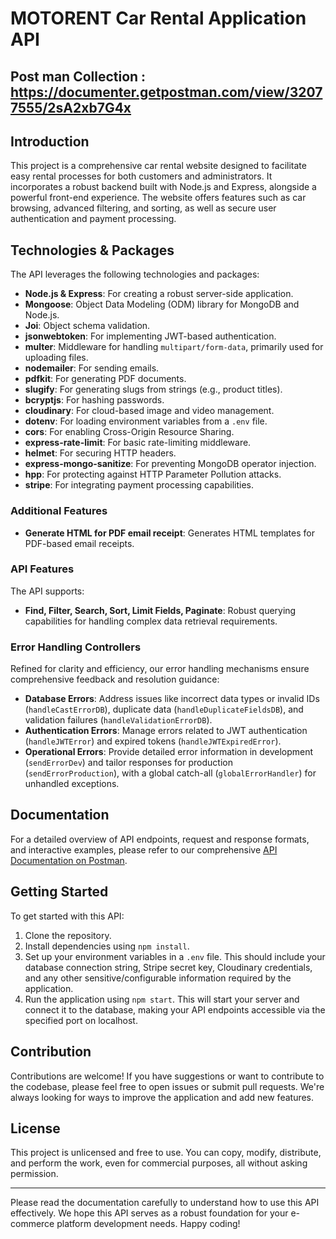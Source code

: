 # MOTORENT Car Rental Application API

## Post man Collection : https://documenter.getpostman.com/view/32077555/2sA2xb7G4x

## Introduction

This project is a comprehensive car rental website designed to facilitate easy rental processes for both customers and administrators. It incorporates a robust backend built with Node.js and Express, alongside a powerful front-end experience. The website offers features such as car browsing, advanced filtering, and sorting, as well as secure user authentication and payment processing.

## Technologies & Packages

The API leverages the following technologies and packages:

- **Node.js & Express**: For creating a robust server-side application.
- **Mongoose**: Object Data Modeling (ODM) library for MongoDB and Node.js.
- **Joi**: Object schema validation.
- **jsonwebtoken**: For implementing JWT-based authentication.
- **multer**: Middleware for handling `multipart/form-data`, primarily used for uploading files.
- **nodemailer**: For sending emails.
- **pdfkit**: For generating PDF documents.
- **slugify**: For generating slugs from strings (e.g., product titles).
- **bcryptjs**: For hashing passwords.
- **cloudinary**: For cloud-based image and video management.
- **dotenv**: For loading environment variables from a `.env` file.
- **cors**: For enabling Cross-Origin Resource Sharing.
- **express-rate-limit**: For basic rate-limiting middleware.
- **helmet**: For securing HTTP headers.
- **express-mongo-sanitize**: For preventing MongoDB operator injection.
- **hpp**: For protecting against HTTP Parameter Pollution attacks.
- **stripe**: For integrating payment processing capabilities.

### Additional Features

- **Generate HTML for PDF email receipt**: Generates HTML templates for PDF-based email receipts.

### API Features

The API supports:

- **Find, Filter, Search, Sort, Limit Fields, Paginate**: Robust querying capabilities for handling complex data retrieval requirements.

### Error Handling Controllers

Refined for clarity and efficiency, our error handling mechanisms ensure comprehensive feedback and resolution guidance:

- **Database Errors**: Address issues like incorrect data types or invalid IDs (`handleCastErrorDB`), duplicate data (`handleDuplicateFieldsDB`), and validation failures (`handleValidationErrorDB`).
- **Authentication Errors**: Manage errors related to JWT authentication (`handleJWTError`) and expired tokens (`handleJWTExpiredError`).
- **Operational Errors**: Provide detailed error information in development (`sendErrorDev`) and tailor responses for production (`sendErrorProduction`), with a global catch-all (`globalErrorHandler`) for unhandled exceptions.

## Documentation

For a detailed overview of API endpoints, request and response formats, and interactive examples, please refer to our comprehensive [API Documentation on Postman](https://documenter.getpostman.com/view/25935609/2s9Yyy7J3o).

## Getting Started

To get started with this API:

1. Clone the repository.
2. Install dependencies using `npm install`.
3. Set up your environment variables in a `.env` file. This should include your database connection string, Stripe secret key, Cloudinary credentials, and any other sensitive/configurable information required by the application.
4. Run the application using `npm start`. This will start your server and connect it to the database, making your API endpoints accessible via the specified port on localhost.

## Contribution

Contributions are welcome! If you have suggestions or want to contribute to the codebase, please feel free to open issues or submit pull requests. We're always looking for ways to improve the application and add new features.

## License

This project is unlicensed and free to use. You can copy, modify, distribute, and perform the work, even for commercial purposes, all without asking permission.

---

Please read the documentation carefully to understand how to use this API effectively. We hope this API serves as a robust foundation for your e-commerce platform development needs. Happy coding!
